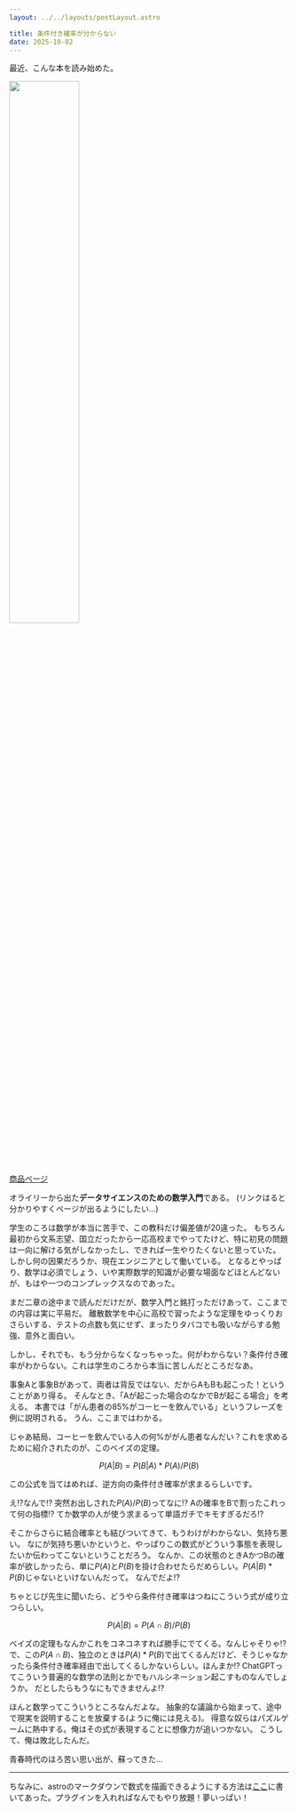 ```yaml
---
layout: ../../layouts/postLayout.astro

title: 条件付き確率が分からない
date: 2025-10-02
---
```


最近、こんな本を読み始めた。

<img src="/assets/2025-10-2/1.jpeg" width="50%">

[商品ページ](https://www.oreilly.co.jp/books/9784814401260/)

オライリーから出た**データサイエンスのための数学入門**である。
(リンクはると分かりやすくページが出るようにしたい...)

学生のころは数学が本当に苦手で、この教科だけ偏差値が20違った。
もちろん最初から文系志望、国立だったから一応高校までやってたけど、特に初見の問題は一向に解ける気がしなかったし、できれば一生やりたくないと思っていた。
しかし何の因果だろうか、現在エンジニアとして働いている。
となるとやっぱり、数学は必須でしょう、いや実際数学的知識が必要な場面などほとんどないが、もはや一つのコンプレックスなのであった。

まだ二章の途中まで読んだだけだが、数学入門と銘打っただけあって、ここまでの内容は実に平易だ。
離散数学を中心に高校で習ったような定理をゆっくりおさらいする、テストの点数も気にせず、まったりタバコでも吸いながらする勉強、意外と面白い。

しかし、それでも、もう分からなくなっちゃった。何がわからない？条件付き確率がわからない。これは学生のころから本当に苦しんだところだなあ。

事象Aと事象Bがあって、両者は背反ではない、だからAもBも起こった！ということがあり得る。
そんなとき、「Aが起こった場合のなかでBが起こる場合」を考える。
本書では「がん患者の85%がコーヒーを飲んでいる」というフレーズを例に説明される。
うん、ここまではわかる。

じゃあ結局、コーヒーを飲んでいる人の何%ががん患者なんだい？これを求めるために紹介されたのが、このベイズの定理。
```math
P(A|B) = P(B|A)*P(A)/P(B)
```
この公式を当てはめれば、逆方向の条件付き確率が求まるらしいです。

え⁉️なんで⁉️
突然お出しされた$P(A)/P(B)$ってなに⁉️
Aの確率をBで割ったこれって何の指標⁉️
てか数学の人が使う求まるって単語ガチでキモすぎるだろ⁉️

そこからさらに結合確率とも結びついてきて、もうわけがわからない、気持ち悪い。
なにが気持ち悪いかというと、やっぱりこの数式がどういう事態を表現したいか伝わってこないということだろう。
なんか、この状態のときAかつBの確率が欲しかったら、単に$P(A)$と$P(B)$を掛け合わせたらだめらしい。$P(A|B)*P(B)$じゃないといけないんだって。
なんでだよ⁉️

ちゃとじぴ先生に聞いたら、どうやら条件付き確率はつねにこういう式が成り立つらしい。
```math
P(A|B) = P(A\cap B)/P(B)
```
ベイズの定理もなんかこれをコネコネすれば勝手にでてくる。なんじゃそりゃ⁉️
で、この$P(A\cap B)$、独立のときは$P(A)*P(B)$で出てくるんだけど、そうじゃなかったら条件付き確率経由で出してくるしかないらしい。ほんまか⁉️
ChatGPTってこういう普遍的な数学の法則とかでもハルシネーション起こすものなんでしょうか。
だとしたらもうなにもできませんよ⁉️

ほんと数学ってこういうところなんだよな。
抽象的な議論から始まって、途中で現実を説明することを放棄する(ように俺には見える)。
得意な奴らはパズルゲームに熱中する。俺はその式が表現することに想像力が追いつかない。
こうして、俺は敗北したんだ。

青春時代のほろ苦い思い出が、蘇ってきた...

---
ちなみに、astroのマークダウンで数式を描画できるようにする方法は[ここ](https://a.conao3.com/blog/2023/11bb-5375/)に書いてあった。プラグインを入れればなんでもやり放題！夢いっぱい！